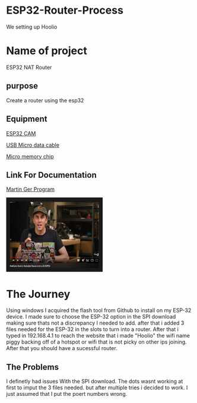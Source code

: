 # ESP32-Router-Process
We setting up Hoolio

# Name of project
ESP32 NAT Router


## purpose
Create a router using the esp32
 

## Equipment
[ESP32 CAM](https://www.amazon.com/ESP32-CAM-MB-ESP32-CAM-Bluetooth-Compatible-Raspberry/dp/B09TNVYSVJ/ref=sr_1_9?hvadid=616928932933&hvdev=c&hvlocint=9004835&hvlocphy=9070005&hvnetw=g&hvqmt=e&hvrand=1294521474417708252&hvtargid=kwd-675299892628&hydadcr=13623_13465735&keywords=esp32+cam&sr=8-9)


[USB Micro data cable](https://www.amazon.com/AmazonBasics-Male-Micro-Cable-Black/dp/B0711PVX6Z/ref=sr_1_1_ffob_sspa?keywords=micro+usb+to+usb+data+cable&sr=8-1-spons&psc=1&spLa=ZW5jcnlwdGVkUXVhbGlmaWVyPUEyTDZZVkxLR09NVDVaJmVuY3J5cHRlZElkPUEwMDY3NDk1MU1QUDhRQTBSTzNUNiZlbmNyeXB0ZWRBZElkPUEwMTg1MTU1MjBZR042R1ZLNTUzUCZ3aWRnZXROYW1lPXNwX2F0ZiZhY3Rpb249Y2xpY2tSZWRpcmVjdCZkb05vdExvZ0NsaWNrPXRydWU=)

[Micro memory chip](https://www.amazon.com/SanDisk-128GB-microSDXC-Memory-Adapter/dp/B0B7NTY2S6/ref=sr_1_3?keywords=micro+sd+card&sprefix=)


## Link For Documentation 

[Martin Ger Program](https://github.com/martin-ger/esp32_nat_router)

<a href="http://www.youtube.com/watch?feature=player_embedded&v=41Lymi6rXA8&list=PLLikBZAto8K7zrkQQYOfoY9404SBhXeQr
" target="_blank"><img src="https://github.com/JayUchiha2/ESP32-Router-Process/blob/main/hoodeehoo.png"
alt="IMAGE ALT TEXT HERE" width="240" height="180" border="10" /></a>


# The Journey
Using windows I acquired the flash tool from Github to install on my ESP-32 device. I made sure to choose the ESP-32 option in the SPI download making sure thats not a discrepancy I needed to add. after that i added 3 files needed for the ESP-32 in the slots to turn into a router. After that i typed in 192.168.4.1 to reach the website that i made "Hoolio" the wifi name piggy backing off of a hotspot or wifi that is not picky on other ips joining. After that you should have a sucessful router.
## The Problems
I definetly had issues With the SPI download. The dots wasnt working at first to imput the 3 files needed. but after multiple tries i decided to work. I just assumed that I put the poert numbers wrong.
